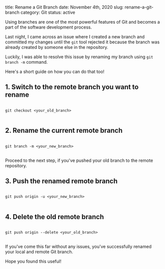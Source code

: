 title: Rename a Git Branch
date: November 4th, 2020
slug: rename-a-git-branch
category: Git
status: active

Using branches are one of the most powerful features of Git and becomes a part of the software development process.

Last night, I came across an issue where I created a new branch and committed my changes until the `git` tool rejected it because the branch was already created by someone else in the repository.

Luckily, I was able to resolve this issue by renaming my branch using `git branch -m` command.

Here's a short guide on how you can do that too!

## 1. Switch to the remote branch you want to rename
<pre>
<code class="bash">
git checkout &lt;your_old_branch&gt;
</code>
</pre>

## 2. Rename the current remote branch
<pre>
<code class="bash">
git branch -m &lt;your_new_branch&gt;
</code>
</pre>

Proceed to the next step, if you've pushed your old branch to the remote repository.

## 3. Push the renamed remote branch 
<pre>
<code class="bash">
git push origin -u &lt;your_new_branch&gt;
</code>
</pre>

## 4. Delete the old remote branch
<pre>
<code class="bash">
git push origin --delete &lt;your_old_branch&gt;
</code>
</pre>

If you've come this far without any issues, you've successfully renamed your local and remote Git branch.

Hope you found this useful!